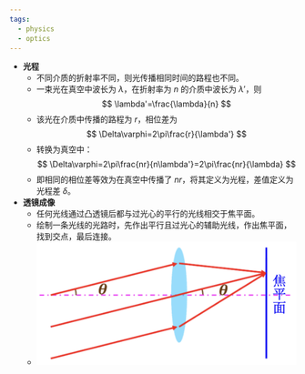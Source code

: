 ```yaml
---
tags:
  - physics
  - optics
---
```

- **光程**
	- 不同介质的折射率不同，则光传播相同时间的路程也不同。
	- 一束光在真空中波长为 $\lambda$，在折射率为 $n$ 的介质中波长为 $\lambda'$，则
	  $$
	  \lambda'=\frac{\lambda}{n}
	  $$
	- 该光在介质中传播的路程为 $r$，相位差为
	  $$
	  \Delta\varphi=2\pi\frac{r}{\lambda'}
	  $$
	- 转换为真空中：
	  $$
	  \Delta\varphi=2\pi\frac{nr}{n\lambda'}=2\pi\frac{nr}{\lambda}
	  $$
	- 即相同的相位差等效为在真空中传播了 $nr$，将其定义为光程，差值定义为光程差 $\delta$。
- **透镜成像**
	- 任何光线通过凸透镜后都与过光心的平行的光线相交于焦平面。
	- 绘制一条光线的光路时，先作出平行且过光心的辅助光线，作出焦平面，找到交点，最后连接。
	- ![](assets-optics-basis/lens-imaging.png)
